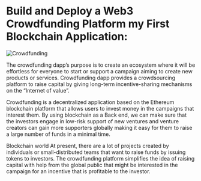 # Build and Deploy a Web3 Crowdfunding Platform my First Blockchain Application:
![Crowdfunding](https://drive.google.com/drive/u/0/folders/1XwMEHP0Yd_9VzKiHxJfc7bhLadiwjv0K)

The crowdfunding dapp’s purpose is to create an ecosystem where it will be
effortless for everyone to start or support a campaign aiming to create new
products or services. Crowdfunding dapp provides a crowdsourcing platform
to raise capital by giving long-term incentive-sharing mechanisms on the
“Internet of value”.



Crowdfunding is a decentralized application based on the Ethereum blockchain
platform that allows users to invest money in the campaigns that interest them.
By using blockchain as a Back end, we can make sure that the investors engage
in low-risk support of new ventures and venture creators can gain more
supporters globally making it easy for them to raise a large number of funds in a
minimal time.



Blockchain world At present, there are a lot of projects created by individuals or
small-distributed teams that want to raise funds by issuing tokens to investors.
The crowdfunding platform simplifies the idea of raising capital with help from
the global public that might be interested in the campaign for an incentive that
is profitable to the investor.

